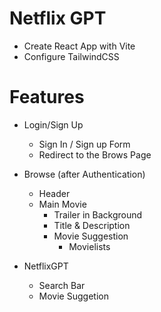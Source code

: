 # Netflix  GPT

- Create React App with Vite
- Configure TailwindCSS

# Features

- Login/Sign Up
    - Sign In / Sign up Form
    - Redirect to the Brows Page
    
- Browse (after Authentication)
    - Header
    - Main Movie
        - Trailer in Background
        - Title & Description
        - Movie Suggestion
            - Movielists

- NetflixGPT
    - Search Bar
    - Movie Suggetion